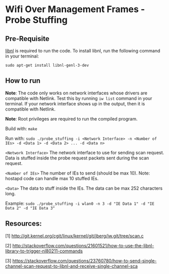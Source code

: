 # Wifi Over Management Frames - Probe Stuffing

## Pre-Requisite
[libnl](https://www.infradead.org/~tgr/libnl/) is required to run the code. To install libnl, run the following command in your terminal:
```
sudo apt-get install libnl-genl-3-dev
```
## How to run
**Note**: The code only works on network interfaces whose drivers are compatible with Netlink. Test this by running `iw list` command in your terminal. If your network interface shows up in the output, then it is compatible with Netlink.

**Note**: Root privileges are required to run the compiled program.

Build with: `make`

Run with: `sudo ./probe_stuffing -i <Network Interface> -n <Number of IEs> -d <Data 1> -d <Data 2> ... -d <Data n>`

`<Network Interface>` The network interface to use for sending scan request. Data is stuffed inside the probe request packets sent during the scan request.

`<Number of IEs>` The number of IEs to send (should be max 10).  Note: hostapd code can handle max 10 stuffed IEs.

`<Data>` The data to stuff inside the IEs. The data can be max 252 characters long. 

Example: `sudo ./probe_stuffing -i wlan0 -n 3 -d "IE Data 1" -d "IE Data 2" -d "IE Data 3"` 

## Resources:
[1] http://git.kernel.org/cgit/linux/kernel/git/jberg/iw.git/tree/scan.c

[2] http://stackoverflow.com/questions/21601521/how-to-use-the-libnl-library-to-trigger-nl80211-commands

[3] https://stackoverflow.com/questions/23760780/how-to-send-single-channel-scan-request-to-libnl-and-receive-single-channel-sca
